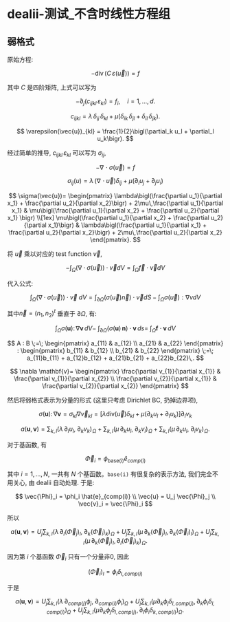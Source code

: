 # dealii-测试_不含时线性方程组

## 弱格式

原始方程:

$$
-\operatorname{div}\bigl(C\,\varepsilon(\vec{u})\bigr) = f
$$

其中 $C$ 是四阶矩阵, 上式可以写为

$$
-\partial_j\bigl(c_{ijkl}\,\varepsilon_{kl}\bigr) = f_i,\quad i = 1,\dots,d.
$$

$$
c_{ijkl} = \lambda\,\delta_{ij}\,\delta_{kl} \;+\; \mu\bigl(\delta_{ik}\,\delta_{jl} + \delta_{il}\,\delta_{jk}\bigr).
$$

$$
\varepsilon(\vec{u})_{kl} = \frac{1}{2}\bigl(\partial_k u_l + \partial_l u_k\bigr).
$$

经过简单的推导, $c_{ijkl}\,\varepsilon_{kl}$ 可以写为 $\sigma_{ij}$,

$$
-\nabla\!\cdot\sigma(\vec{u}) = f
$$

$$
\sigma_{ij}(u) = \lambda\,(\nabla\!\cdot \vec{u})\delta_{ij} + \mu (\partial_i u_j + \partial_j u_i)
$$

$$
\sigma(\vec{u})=
\begin{pmatrix}
\lambda\bigl(\frac{\partial u_1}{\partial x_1} + \frac{\partial u_2}{\partial x_2}\bigr) + 2\mu\,\frac{\partial u_1}{\partial x_1}
&
\mu\bigl(\frac{\partial u_1}{\partial x_2} + \frac{\partial u_2}{\partial x_1} \bigr)
\\[1ex]
\mu\bigl(\frac{\partial u_1}{\partial x_2} + \frac{\partial u_2}{\partial x_1}\bigr)
&
\lambda\bigl(\frac{\partial u_1}{\partial x_1} + \frac{\partial u_2}{\partial x_2}\bigr) + 2\mu\,\frac{\partial u_2}{\partial x_2}
\end{pmatrix}.
$$

将 $\vec{u}$ 乘以对应的 test function $\vec{v}$, 

$$
-\int_{\Omega} \bigl(\nabla \cdot \sigma(\vec{u})\bigr)\cdot \vec{v} dV=
\int_{\Omega} \vec{f}\cdot \vec{v} dV
$$

代入公式: 

$$
\int_{\Omega} \bigl(\nabla \cdot \sigma(\vec{u})\bigr)\cdot \vec{v} \;dV=
\int_{\partial\Omega}\bigl(\sigma(\vec{u}) \vec{n}\bigr)\cdot \vec{v} dS-
\int_{\Omega}\sigma(\vec{u}):\nabla v dV
$$

其中$\vec{n} = (n_1,n_2)^t$ 垂直于 $\partial \Omega$, 有:


$$
\int_{\Omega}\sigma\bigl(\mathbf{u}\bigr)\colon\nabla\mathbf{v}\,dV-\;\int_{\partial\Omega}\bigl(\sigma(\mathbf{u})\,\mathbf{n}\bigr)\cdot\mathbf{v}\,ds=\;\int_{\Omega}\mathbf{f}\cdot\mathbf{v}\,dV
$$

$$
A : B \;=\;
\begin{pmatrix}
a_{11} & a_{12} \\
a_{21} & a_{22}
\end{pmatrix}
:
\begin{pmatrix}
b_{11} & b_{12} \\
b_{21} & b_{22}
\end{pmatrix}
\;=\;
a_{11}b_{11} + a_{12}b_{12} + a_{21}b_{21} + a_{22}b_{22}\,.
$$


$$
\nabla \mathbf{v}=
\begin{pmatrix}
\frac{\partial v_{1}}{\partial x_{1}} & \frac{\partial v_{1}}{\partial x_{2}} \\
\frac{\partial v_{2}}{\partial x_{1}} & \frac{\partial v_{2}}{\partial x_{2}}
\end{pmatrix}
$$

然后将弱格式表示为分量的形式 (这里只考虑 Dirichlet BC, 扔掉边界项), 

$$
\sigma\bigl(\mathbf{u}\bigr)\colon\nabla\mathbf{v}=\sigma_{kl}\nabla\vec{v}_{kl} = [\lambda \text{div}(\vec{u})\delta_{kl}+\mu (\partial_k u_l + \partial_l u_k)]\partial_l v_k 
$$

$$
a(\mathbf{u}, \mathbf{v})=
\sum_{k,l}
\bigl(\lambda\,\partial_l u_l,\;\partial_k v_k\bigr)_{\!\Omega}
\;+\;\sum_{k,l}
\bigl(\mu\,\partial_k u_l,\;\partial_k v_l\bigr)_{\!\Omega}
\;+\;\sum_{k,l}
\bigl(\mu\,\partial_k u_l,\;\partial_l v_k\bigr)_{\!\Omega}.
$$

对于基函数, 有

$$
\vec{\Phi}_i = \phi_{\text{base(i)}} \hat{e}_{comp(i)}
$$

其中 $i = 1,...,N$, 一共有 $N$ 个基函数。`base(i)` 有很复杂的表示方法, 我们完全不用关心, 由 dealii 自动处理. 于是:

$$
\vec{\Phi}_i = \phi_i \hat{e}_{comp(i)} \\
\vec{u} = U_j \vec{\Phi}_j \\
\vec{v}_i = \vec{\Phi}_i
$$

所以 

$$
a(\mathbf{u}, \mathbf{v})=
U_j\sum_{k,l}
\bigl(\lambda\,\partial_l (\vec{\Phi}_j)_l,\;\partial_k (\vec{\Phi}_i)_k\bigr)_{\!\Omega}
+U_j \sum_{k,l}
\bigl(\mu\,\partial_k (\vec{\Phi}_j)_l,\partial_k (\vec{\Phi}_i)_l\bigr)_{\!\Omega} + U_j \sum_{k,l}
\bigl(\mu\,\partial_k (\vec{\Phi}_j)_l,\partial_l (\vec{\Phi}_i)_k\bigr)_{\!\Omega}.
$$

因为第 $i$ 个基函数 $\vec{\Phi}_i$ 只有一个分量非0, 因此

$$
(\vec{\Phi}_i)_l = \phi_i \delta_{l,comp(i)}
$$

于是

$$
a(\mathbf{u}, \mathbf{v})=
U_j\sum_{k,l}
\bigl(\lambda\,\partial_{comp(j)} \phi_j,\;\partial_{comp(i)} \phi_{i}\bigr)_{\Omega}
+U_j \sum_{k,l}
\bigl(\mu \partial_k \phi_j \delta_{l,comp(j)},\partial_k \phi_i \delta_{l, comp(i)}\bigr)_{\Omega} + U_j \sum_{k,l}
\bigl(\mu \partial_k \phi_j \delta_{l,comp(j)},\partial_l \phi_i \delta_{k,comp(i)}\bigr)_{\Omega}.
$$


<!--stackedit_data:
eyJoaXN0b3J5IjpbMTc5ODY5MDkyMCwyMDc3NTkyNDE4LC0xMD
Q2MjkzOTY0LC01MzQ0NDQ3NDMsMTg2MDg0NzcwNiwtNTM2NjAz
MjAxLDYxMTUxMTgyOCwtMTI1OTQ5OTA2NywtOTY5NjYwMDYzLC
0xMzYyMjAwOTg3XX0=
-->